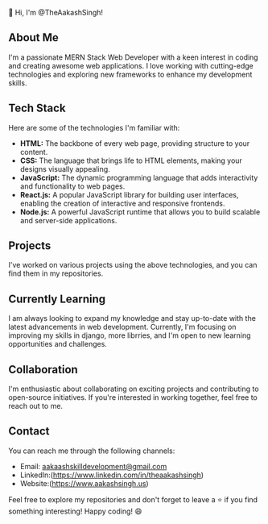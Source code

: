 👋 Hi, I'm @TheAakashSingh!

## About Me
I'm a passionate MERN Stack Web Developer with a keen interest in coding and creating awesome web applications. I love working with cutting-edge technologies and exploring new frameworks to enhance my development skills.

## Tech Stack
Here are some of the technologies I'm familiar with:

- **HTML:** The backbone of every web page, providing structure to your content.
- **CSS:** The language that brings life to HTML elements, making your designs visually appealing.
- **JavaScript:** The dynamic programming language that adds interactivity and functionality to web pages.
- **React.js:** A popular JavaScript library for building user interfaces, enabling the creation of interactive and responsive frontends.
- **Node.js:** A powerful JavaScript runtime that allows you to build scalable and server-side applications.

## Projects
I've worked on various projects using the above technologies, and you can find them in my repositories.

## Currently Learning
I am always looking to expand my knowledge and stay up-to-date with the latest advancements in web development. Currently, I'm focusing on improving my skills in django, more librries, and I'm open to new learning opportunities and challenges.

## Collaboration
I'm enthusiastic about collaborating on exciting projects and contributing to open-source initiatives. If you're interested in working together, feel free to reach out to me.

## Contact
You can reach me through the following channels:
- Email: aakaashskilldevelopment@gmail.com
- LinkedIn:(https://www.linkedin.com/in/theaakashsingh)
- Website:(https://www.aakashsingh.us)

Feel free to explore my repositories and don't forget to leave a ⭐️ if you find something interesting! Happy coding! 😄
